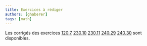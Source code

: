 ```yaml
---
title: Exercices à rédiger
authors: [ghaberer]
tags: [math]
---
```

Les corrigés des exercices
[120.7](http://einexau.cluster028.hosting.ovh.net/site/math/120.7.pdf)
[230.10](http://einexau.cluster028.hosting.ovh.net/site/math/230.10.pdf)
[230.11](http://einexau.cluster028.hosting.ovh.net/site/math/230.11.pdf)
[240.29](http://einexau.cluster028.hosting.ovh.net/site/math/240.29.pdf)
[240.30](http://einexau.cluster028.hosting.ovh.net/site/math/240.30.pdf)
sont disponibles.

